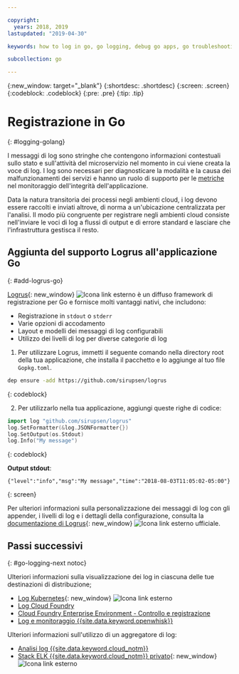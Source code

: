 ```yaml
---

copyright:
  years: 2018, 2019
lastupdated: "2019-04-30"

keywords: how to log in go, go logging, debug go apps, go troubleshooting, logrus go, go stdout

subcollection: go

---
```


{:new_window: target="_blank"}
{:shortdesc: .shortdesc}
{:screen: .screen}
{:codeblock: .codeblock}
{:pre: .pre}
{:tip: .tip}

# Registrazione in Go
{: #logging-golang}

I messaggi di log sono stringhe che contengono informazioni contestuali sullo stato e sull'attività del microservizio nel momento in cui viene creata la voce di log. I log sono necessari per diagnosticare la modalità e la causa dei malfunzionamenti dei servizi e hanno un ruolo di supporto per le [metriche](/docs/go?topic=go-go-appmetrics) nel monitoraggio dell'integrità dell'applicazione.

Data la natura transitoria dei processi negli ambienti cloud, i log devono essere raccolti e inviati altrove, di norma a un'ubicazione centralizzata per l'analisi. Il modo più congruente per registrare negli ambienti cloud consiste nell'inviare le voci di log a flussi di output e di errore standard e lasciare che l'infrastruttura gestisca il resto.

## Aggiunta del supporto Logrus all'applicazione Go
{: #add-logrus-go}

[Logrus](https://github.com/sirupsen/logrus){: new_window} ![Icona link esterno](../icons/launch-glyph.svg "Icona link esterno") è un diffuso framework di registrazione per Go e fornisce molti vantaggi nativi, che includono: 
 * Registrazione in `stdout` o `stderr`
 * Varie opzioni di accodamento
 * Layout e modelli dei messaggi di log configurabili
 * Utilizzo dei livelli di log per diverse categorie di log

1. Per utilizzare Logrus, immetti il seguente comando nella directory root della tua applicazione, che installa il pacchetto e lo aggiunge al tuo file `Gopkg.toml`.
  ```bash
  dep ensure -add https://github.com/sirupsen/logrus
  ```
  {: codeblock}

2. Per utilizzarlo nella tua applicazione, aggiungi queste righe di codice:
  ```go
  import log "github.com/sirupsen/logrus"
  log.SetFormatter(&log.JSONFormatter{})
  log.SetOutput(os.Stdout)
  log.Info("My message")
  ```
  {: codeblock}

  **Output stdout**:
  ```
  {"level":"info","msg":"My message","time":"2018-08-03T11:05:02-05:00"}
  ```
  {: screen}

Per ulteriori informazioni sulla personalizzazione dei messaggi di log con gli appender, i livelli di log e i dettagli della configurazione, consulta la [documentazione di Logrus](https://godoc.org/gopkg.in/Sirupsen/logrus.v0){: new_window} ![Icona link esterno](../icons/launch-glyph.svg "Icona link esterno") ufficiale.

## Passi successivi
{: #go-logging-next notoc}

Ulteriori informazioni sulla visualizzazione dei log in ciascuna delle tue destinazioni di distribuzione;
* [Log Kubernetes](https://kubernetes.io/docs/concepts/cluster-administration/logging/){: new_window} ![Icona link esterno](../icons/launch-glyph.svg "Icona link esterno")
* [Log Cloud Foundry](/docs/cli/reference/bluemix_cli?topic=cloud-cli-ibmcloud_cli#ibmcloud_app_logs)
* [Cloud Foundry Enterprise Environment - Controllo e registrazione](/docs/cloud-foundry?topic=cloud-foundry-auditing-logging#auditing-logging)
* [Log e monitoraggio {{site.data.keyword.openwhisk}}](/docs/openwhisk?topic=cloud-functions-openwhisk_logs#openwhisk_logs)

Ulteriori informazioni sull'utilizzo di un aggregatore di log:
* [Analisi log {{site.data.keyword.cloud_notm}} ](/docs/services/CloudLogAnalysis?topic=cloudloganalysis-log_analysis_ov#log_analysis_ov)
* [Stack ELK {{site.data.keyword.cloud_notm}} privato](https://www.ibm.com/support/knowledgecenter/en/SSBS6K_2.1.0.2/manage_metrics/logging_elk.html){: new_window} ![Icona link esterno](../icons/launch-glyph.svg "Icona link esterno")
